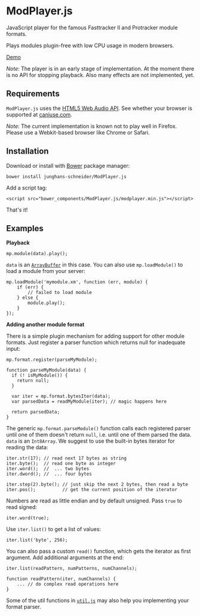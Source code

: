 ModPlayer.js
============

JavaScript player for the famous Fasttracker II and Protracker module formats.

Plays modules plugin-free with low CPU usage in modern browsers.

[Demo](http://jsfiddle.net/junghans_schneider/vhBja/embedded/result/)

*Note:* The player is in an early stage of implementation. At the moment there is no API for stopping playback. Also many effects are not implemented, yet.

Requirements
------------

`ModPlayer.js` uses the [HTML5 Web Audio API](https://developer.mozilla.org/en-US/docs/Web/API/Web_Audio_API). See whether your browser is supported at [caniuse.com](http://caniuse.com/#feat=audio-api).

*Note:* The current implementation is known not to play well in Firefox. Please use a Webkit-based browser like Chrome or Safari.

Installation
------------

Download or install with [Bower](http://bower.io/) package manager:

    bower install junghans-schneider/ModPlayer.js

Add a script tag:

    <script src="bower_components/ModPlayer.js/modplayer.min.js"></script>

That's it!

Examples
--------

**Playback**

    mp.module(data).play();

`data` is an [`ArrayBuffer`](https://developer.mozilla.org/en-US/docs/Web/API/ArrayBuffer) in this case. You can also use `mp.loadModule()` to load a module from your server:

    mp.loadModule('mymodule.xm', function (err, module) {
    	if (err) {
    	    // failed to load module
    	} else {
    		module.play();
    	}
    });

**Adding another module format**

There is a simple plugin mechanism for adding support for other module formats. Just register a parser function which returns null for inadequate input:

    mp.format.register(parseMyModule);

    function parseMyModule(data) {
      if (! isMyModule()) {
        return null;
      }

      var iter = mp.format.bytesIter(data);
      var parsedData = readMyModule(iter); // magic happens here

      return parsedData;
    }

The generic `mp.format.parseModule()` function calls each registered parser until one of them doesn't return `null`, i.e. until one of them parsed the data. `data` is an `Int8Array`. We suggest to use the built-in bytes iterator for reading the data:

    iter.str(17); // read next 17 bytes as string
    iter.byte();  // read one byte as integer
    iter.word();  //  ... two bytes
    iter.dword(); //  ... four bytes

    iter.step(2).byte(); // just skip the next 2 bytes, then read a byte
    iter.pos();          // get the current position of the iterator

Numbers are read as little endian and by default unsigned. Pass `true` to read signed:

    iter.word(true);

Use `iter.list()` to get a list of values:

    iter.list('byte', 256);

You can also pass a custom `read()` function, which gets the iterator as first argument. Add additional arguments at the end:

    iter.list(readPattern, numPatterns, numChannels);

    function readPattern(iter, numChannels) {
    	... // do complex read operations here
    }

Some of the util functions in [`util.js`](https://github.com/junghans-schneider/ModPlayer.js/blob/master/src/util.js) may also help you implementing your format parser.
